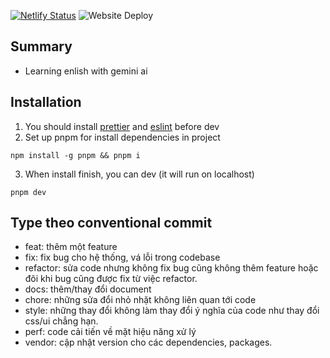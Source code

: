 [![Netlify Status](https://api.netlify.com/api/v1/badges/ab6f60ba-bc55-46f5-80a9-129d8b61773f/deploy-status)](https://conversebot.netlify.app) ![Website Deploy](https://deploy-badge.vercel.app/?url=https://api-conversebot.vercel.app/&name=converse-server)
## Summary
- Learning enlish with gemini ai
## Installation
1. You should install [prettier](https://marketplace.visualstudio.com/items?itemName=esbenp.prettier-vscode) and [eslint](https://marketplace.visualstudio.com/items?itemName=dbaeumer.vscode-eslint) before dev 
2. Set up pnpm for install dependencies in project
```
npm install -g pnpm && pnpm i
```
3. When install finish, you can dev (it will run on localhost)
```
pnpm dev 
```
## Type theo conventional commit
- feat: thêm một feature
- fix: fix bug cho hệ thống, vá lỗi trong codebase
- refactor: sửa code nhưng không fix bug cũng không thêm feature hoặc đôi khi bug cũng được fix từ việc refactor.
- docs: thêm/thay đổi document
- chore: những sửa đổi nhỏ nhặt không liên quan tới code
- style: những thay đổi không làm thay đổi ý nghĩa của code như thay đổi css/ui chẳng hạn.
- perf: code cải tiến về mặt hiệu năng xử lý
- vendor: cập nhật version cho các dependencies, packages.
